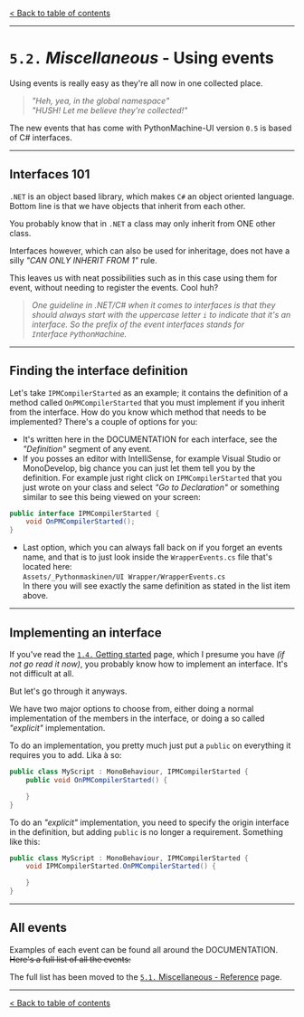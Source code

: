 [&lt; Back to table of contents](/README.md)

---

# `5.2.` _Miscellaneous_ - **Using events**

Using events is really easy as they're all now in one collected place.

> _"Heh, yea, in the global namespace"  
> "HUSH! Let me believe they're collected!"_

The new events that has come with PythonMachine-UI version `0.5` is based of C# interfaces.

---

## Interfaces 101

`.NET` is an object based library, which makes `C#` an object oriented language.<br>
Bottom line is that we have objects that inherit from each other.

You probably know that in `.NET` a class may only inherit from ONE other class.

Interfaces however, which can also be used for inheritage, does not have a silly _"CAN ONLY INHERIT FROM 1"_ rule.

This leaves us with neat possibilities such as in this case using them for event, without needing to register the events. Cool huh?

> _One guideline in .NET/C# when it comes to interfaces is that they should always start with the uppercase letter `i` to indicate that it's an interface. So the prefix of the event interfaces stands for `I`nterface&nbsp;`P`ython`M`achine._

---

## Finding the interface definition

Let's take `IPMCompilerStarted` as an example; it contains the definition of a method called `OnPMCompilerStarted` that you must implement if you inherit from the interface. How do you know which method that needs to be implemented? There's a couple of options for you:

- It's written here in the DOCUMENTATION for each interface, see the _"Definition"_ segment of any event.
- If you posses an editor with IntelliSense, for example Visual&nbsp;Studio or MonoDevelop, big chance you can just let them tell you by the definition. For example just right click on `IPMCompilerStarted` that you just wrote on your class and select _"Go to Declaration"_ or something similar to see this being viewed on your screen:
```CS
public interface IPMCompilerStarted {
	void OnPMCompilerStarted();
}
```
- Last option, which you can always fall back on if you forget an events name, and that is to just look inside the `WrapperEvents.cs` file that's located here:<br>
`Assets/_Pythonmaskinen/UI Wrapper/WrapperEvents.cs`<br>
In there you will see exactly the same definition as stated in the list item above.

---

## Implementing an interface

If you've read the [`1.4.`&nbsp;Getting started](/content/1-getting-started.md) page, which I presume you have _(if not go read it now)_, you probably know how to implement an interface. It's not difficult at all.

But let's go through it anyways.

We have two major options to choose from, either doing a normal implementation of the members in the interface, or doing a so called _"explicit"_ implementation.

To do an implementation, you pretty much just put a `public` on everything it requires you to add. Lika à so:
```CS
public class MyScript : MonoBehaviour, IPMCompilerStarted {
    public void OnPMCompilerStarted() {

    }
}
```

To do an _"explicit"_ implementation, you need to specify the origin interface in the definition, but adding `public` is no longer a requirement. Something like this:
```CS
public class MyScript : MonoBehaviour, IPMCompilerStarted {
    void IPMCompilerStarted.OnPMCompilerStarted() {

    }
}
```

---

## All events

Examples of each event can be found all around the DOCUMENTATION.  
~~Here's a full list of all the events:~~

The full list has been moved to the [`5.1.`&nbsp;Miscellaneous - Reference](/content/5-reference.md) page.

---

[&lt; Back to table of contents](/README.md)
